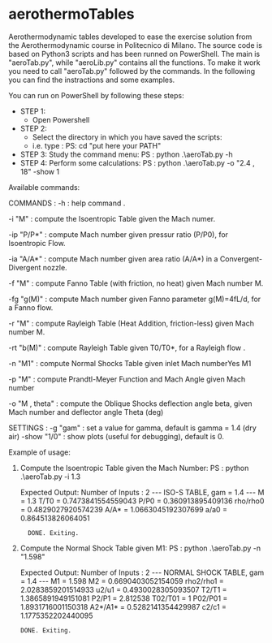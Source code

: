 # aerothermoTables
Aerothermodynamic tables developed to ease the exercise solution from the Aerothermodynamic course in Politecnico di Milano.
The source code is based on Python3 scripts and has been runned on PowerShell. 
The main is "aeroTab.py", while "aeroLib.py" contains all the functions.
To make it work you need to call "aeroTab.py" followed by the commands.
In the following you can find the instractions and some examples.

You can run on PowerShell by following these steps:
- STEP 1: 
  - Open Powershell
- STEP 2: 
  - Select the directory in which you have saved the scripts: 
  - i.e. type :
    PS: cd "put here your PATH"
- STEP 3:
    Study the command menu:
    PS : python .\aeroTab.py -h
 - STEP 4: 
    Perform some calculations:
    PS : python .\aeroTab.py -o "2.4 , 18"  -show 1

Available commands:

COMMANDS       :
  -h              : help command .
  
  -i "M"          : compute the Isoentropic Table given the Mach numer.
  
  -ip "P/P*"      : compute Mach number given pressur ratio (P/P0), for Isoentropic Flow.
  
  -ia "A/A*"      : compute Mach number given area ratio (A/A*) in a Convergent-Divergent nozzle.
  
  -f "M"          : compute Fanno Table (with friction, no heat) given Mach number M.
  
  -fg "g(M)"      : compute Mach number given Fanno parameter g(M)=4fL/d, for a Fanno flow.
  
  -r "M"          : compute Rayleigh Table (Heat Addition, friction-less) given Mach number M.
  
  -rt "b(M)"      : compute Rayleigh Table given T0/T0*, for a Rayleigh flow .
  
  -n "M1"         : compute Normal Shocks Table given inlet Mach numberYes  M1
  
  -p "M"          : compute Prandtl-Meyer Function and Mach Angle  given Mach number
  
  -o "M , theta"  : compute the Oblique Shocks deflection angle beta, given Mach number and deflector angle Theta (deg)
  

SETTINGS   :
 -g "gam"    : set a value for gamma, default is gamma = 1.4 (dry air)
 -show "1/0" : show plots (useful for debugging), default is 0.
 
 Example of usage: 
 1. Compute the Isoentropic Table given the Mach Number:
    PS : python .\aeroTab.py -i 1.3
    
    Expected Output: 
          Number of Inputs :  2
          --- ISO-S TABLE, gam =  1.4  ---
          M =  1.3
          T/T0 = 0.7473841554559043
          P/P0 = 0.360913895409136
          rho/rho0 = 0.4829027920574239
          A/A* = 1.0663045192307699
          a/a0 = 0.864513826064051

          DONE. Exiting.
  
 2. Compute the Normal Shock Table given M1:
    PS : python .\aeroTab.py -n "1.598" 
  
    Expected Output: 
        Number of Inputs :  2
        --- NORMAL SHOCK TABLE, gam =  1.4  ---
        M1 =  1.598
        M2 =  0.6690403052154059
        rho2/rho1 = 2.0283859201514933
        u2/u1 = 0.4930028305093507
        T2/T1 = 1.3865891949151081
        P2/P1 = 2.812538
        T02/T01 = 1
        P02/P01 = 1.8931716001150318
        A2*/A1* = 0.5282141354429987
        c2/c1 = 1.1775352202440095

        DONE. Exiting.
 
